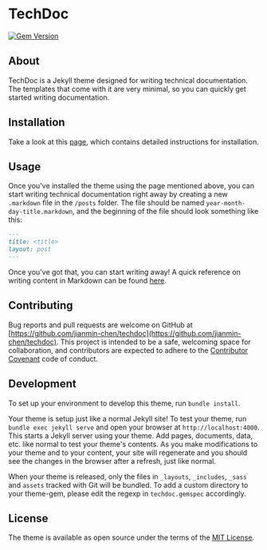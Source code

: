 # TechDoc
[![Gem Version](https://badge.fury.io/rb/techdoc-jekyll-theme.svg)](https://badge.fury.io/rb/techdoc-jekyll-theme)

## About
TechDoc is a Jekyll theme designed for writing technical documentation. The templates that come with it are very minimal, so you can quickly get started writing documentation.

## Installation
Take a look at this [page](/techdoc/2021/04/01/using-this-theme.html), which contains detailed instructions for installation.

## Usage
Once you've installed the theme using the page mentioned above, you can start writing technical documentation right away by creating a new `.markdown` file in the `/posts` folder. The file should be named `year-month-day-title.markdown`, and the beginning of the file should look something like this:
```markdown
---
title: <title>
layout: post
---
```
Once you've got that, you can start writing away! A quick reference on writing content in Markdown can be found [here](https://kramdown.gettalong.org/quickref.html).

## Contributing
Bug reports and pull requests are welcome on GitHub at [https://github.com/jianmin-chen/techdoc](https://github.com/jianmin-chen/techdoc). This project is intended to be a safe, welcoming space for collaboration, and contributors are expected to adhere to the [Contributor Covenant](http://contributor-covenant.org) code of conduct.

## Development
To set up your environment to develop this theme, run `bundle install`.

Your theme is setup just like a normal Jekyll site! To test your theme, run `bundle exec jekyll serve` and open your browser at `http://localhost:4000`. This starts a Jekyll server using your theme. Add pages, documents, data, etc. like normal to test your theme's contents. As you make modifications to your theme and to your content, your site will regenerate and you should see the changes in the browser after a refresh, just like normal.

When your theme is released, only the files in `_layouts`, `_includes`, `_sass` and `assets` tracked with Git will be bundled.
To add a custom directory to your theme-gem, please edit the regexp in `techdoc.gemspec` accordingly.

## License
The theme is available as open source under the terms of the [MIT License](https://opensource.org/licenses/MIT).
